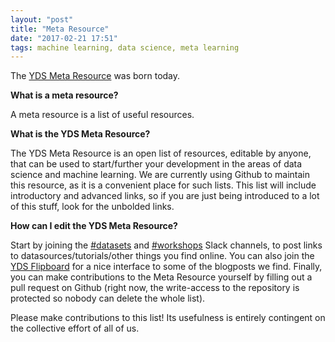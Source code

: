 ```yaml
---
layout: "post"
title: "Meta Resource"
date: "2017-02-21 17:51"
tags: machine learning, data science, meta learning 
---
```


The [YDS Meta Resource](https://github.com/YaleDataScience/Resources) was born today.

**What is a meta resource?**

A meta resource is a list of useful resources.

**What is the YDS Meta Resource?**

The YDS Meta Resource is an open list of resources, editable by anyone, that can be used to start/further your development in the areas of data science and machine learning. We are currently using Github to maintain this resource, as it is a convenient place for such lists. This list will include introductory and advanced links, so if you are just being introduced to a lot of this stuff, look for the unbolded links.

**How can I edit the YDS Meta Resource?**

Start by joining the [#datasets](https://yds.slack.com/messages/datasets/) and [#workshops](https://yds.slack.com/messages/workshops/) Slack channels, to post links to datasources/tutorials/other things you find online. You can also join the [YDS Flipboard](https://flipboard.com/@krishpop/yds-jjjtk8f9y) for a nice interface to some of the blogposts we find. Finally, you can make contributions to the Meta Resource yourself by filling out a pull request on Github (right now, the write-access to the repository is protected so nobody can delete the whole list).

Please make contributions to this list! Its usefulness is entirely contingent on the collective effort of all of us.
